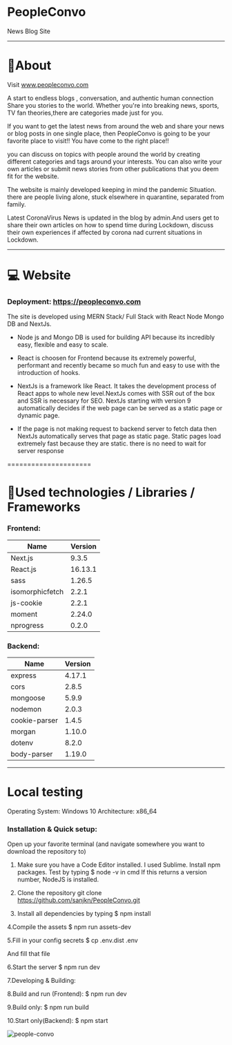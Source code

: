 # PeopleConvo
News Blog Site


--------------------

#  📌About

Visit www.peopleconvo.com 

A start to endless blogs , conversation, and authentic human connection Share you stories to the world. Whether you're into breaking news, sports, 
                                TV fan theories,there are categories made just for you.
                                
                                
If you want  to get the latest news from around the web and share your  news  or blog posts  in one single place, then PeopleConvo is going to be your favorite place to visit!! You have come to the right place!!


you can discuss on topics with people around the world  by creating different categories and tags around your interests. You can also write your own articles or submit news stories from other publications that you deem fit for the website.

The website is mainly developed keeping in mind the pandemic Situation. there are people living alone, stuck elsewhere in quarantine, separated from family.


Latest CoronaVirus News is updated in the blog by admin.And users get to share their own articles on how to spend time during Lockdown, discuss their own experiences if affected by corona nad current situations in Lockdown. 


----------------------------
# 💻 Website

###  Deployment:   https://peopleconvo.com

The site is developed using MERN Stack/ Full Stack with React Node Mongo DB and NextJs. 

* Node js and Mongo DB is used  for building API because its incredibly easy, flexible and easy to scale.
* React is choosen for Frontend because its extremely powerful, performant and recently became so much fun and easy to use with the introduction of hooks.

* NextJs is a framework like React. It takes the development process of React apps to whole new level.NextJs comes with SSR out of the box and SSR is necessary for SEO.
 NextJs starting with version 9 automatically decides if the web page can be served as a static page or dynamic page.

 * If the page is not making request to backend server to fetch data then NextJs automatically serves that page as static page.
 Static pages load extremely fast because they are static. there is no need to wait for server response



=====================

 # 🔧Used technologies / Libraries / Frameworks
 
 ### Frontend:

| Name          | Version       |
| ------------- | ------------- |
| Next.js       | 9.3.5         |
| React.js      | 16.13.1       |
| sass          | 1.26.5        |
|isomorphicfetch| 2.2.1         |
|js-cookie      | 2.2.1         |
| moment        | 2.24.0        |
| nprogress     | 0.2.0         |

### Backend:

| Name          | Version       |
| ------------- | ------------- |
| express       | 4.17.1        |
| cors          | 2.8.5         |
| mongoose      | 5.9.9         |
|nodemon        | 2.0.3         |
|cookie-parser  | 1.4.5         |
| morgan        | 1.10.0        |
| dotenv        | 8.2.0         |
| body-parser   | 1.19.0        |


--------------------------------
#  Local testing

Operating System: Windows 10
Architecture: x86_64

### Installation & Quick setup:

Open up your favorite terminal (and navigate somewhere you want to download the repository to)

 1. Make sure you have a Code Editor installed. I used Sublime. Install npm packages. Test by typing  $ node -v in cmd
 If this returns a version number, NodeJS is installed.

 2. Clone the repository 
 git clone https://github.com/sanjkn/PeopleConvo.git

 3. Install all dependencies by typing
 $ npm install


 4.Compile the assets
 $ npm run assets-dev

 5.Fill in your config secrets
 $ cp .env.dist .env

 And fill that file

 6.Start the server
 $ npm run dev

 7.Developing & Building:

 8.Build and run (Frontend):
$ npm run dev

9.Build only:
$ npm run build

10.Start only(Backend):
$ npm start

![people-convo](https://user-images.githubusercontent.com/38933770/80784177-c7689b00-8b99-11ea-9690-fdcd80c11350.gif)

